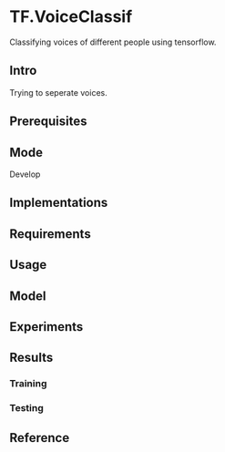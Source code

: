 # TF.VoiceClassif
Classifying voices of different people using tensorflow. 

## Intro
Trying to seperate voices. 
## Prerequisites

## Mode
Develop

## Implementations

## Requirements

## Usage

## Model 

## Experiments

## Results

### Training

### Testing

## Reference
